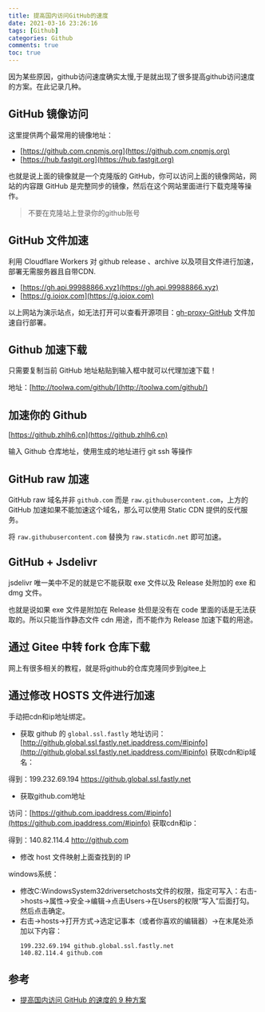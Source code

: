 ```yaml
---
title: 提高国内访问GitHub的速度
date: 2021-03-16 23:26:16
tags: [Github]
categories: Github
comments: true
toc: true
---
```


因为某些原因，github访问速度确实太慢,于是就出现了很多提高github访问速度的方案。在此记录几种。

<!--more-->


## GitHub 镜像访问

这里提供两个最常用的镜像地址：

- [https://github.com.cnpmjs.org](https://github.com.cnpmjs.org)
- [https://hub.fastgit.org](https://hub.fastgit.org)

也就是说上面的镜像就是一个克隆版的 GitHub，你可以访问上面的镜像网站，网站的内容跟 GitHub 是完整同步的镜像，然后在这个网站里面进行下载克隆等操作。

> 不要在克隆站上登录你的github账号

## GitHub 文件加速
利用 Cloudflare Workers 对 github release 、archive 以及项目文件进行加速，部署无需服务器且自带CDN.

- [https://gh.api.99988866.xyz](https://gh.api.99988866.xyz)
- [https://g.ioiox.com](https://g.ioiox.com)

以上网站为演示站点，如无法打开可以查看开源项目：[gh-proxy-GitHub](https://hunsh.net/archives/23/) 文件加速自行部署。

## Github 加速下载
只需要复制当前 GitHub 地址粘贴到输入框中就可以代理加速下载！

地址：[http://toolwa.com/github/](http://toolwa.com/github/)

## 加速你的 Github

[https://github.zhlh6.cn](https://github.zhlh6.cn)

输入 Github 仓库地址，使用生成的地址进行 git ssh 等操作


## GitHub raw 加速
GitHub raw 域名并非 `github.com` 而是 `raw.githubusercontent.com`，上方的 GitHub 加速如果不能加速这个域名，那么可以使用 Static CDN 提供的反代服务。

将 `raw.githubusercontent.com` 替换为 `raw.staticdn.net` 即可加速。

## GitHub + Jsdelivr
jsdelivr 唯一美中不足的就是它不能获取 exe 文件以及 Release 处附加的 exe 和 dmg 文件。

也就是说如果 exe 文件是附加在 Release 处但是没有在 code 里面的话是无法获取的。所以只能当作静态文件 cdn 用途，而不能作为 Release 加速下载的用途。

## 通过 Gitee 中转 fork 仓库下载
网上有很多相关的教程，就是将github的仓库克隆同步到gitee上

## 通过修改 HOSTS 文件进行加速
手动把cdn和ip地址绑定。

- 获取 github 的 `global.ssl.fastly` 地址访问：[http://github.global.ssl.fastly.net.ipaddress.com/#ipinfo](http://github.global.ssl.fastly.net.ipaddress.com/#ipinfo) 获取cdn和ip域名：

得到：199.232.69.194 https://github.global.ssl.fastly.net

- 获取github.com地址

访问：[https://github.com.ipaddress.com/#ipinfo](https://github.com.ipaddress.com/#ipinfo) 获取cdn和ip：

得到：140.82.114.4 http://github.com

- 修改 host 文件映射上面查找到的 IP

windows系统：

  - 修改C:WindowsSystem32driversetchosts文件的权限，指定可写入：右击->hosts->属性->安全->编辑->点击Users->在Users的权限“写入”后面打勾。然后点击确定。
  - 右击->hosts->打开方式->选定记事本（或者你喜欢的编辑器）->在末尾处添加以下内容：
    ``` 
    199.232.69.194 github.global.ssl.fastly.net
    140.82.114.4 github.com
    ```

## 参考

- [提高国内访问 GitHub 的速度的 9 种方案](https://mp.weixin.qq.com/s/xc7wvTDcM4kTS_qILIlg2w)


